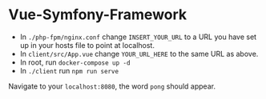 # Vue-Symfony-Framework

* In `./php-fpm/nginx.conf` change `INSERT_YOUR_URL` to a URL you have set up in your hosts file to point at localhost.
* In `client/src/App.vue` change `YOUR_URL_HERE` to the same URL as above.
* In root, run `docker-compose up -d`
* In `./client` run `npm run serve`

Navigate to your `localhost:8080`, the word `pong` should appear.
